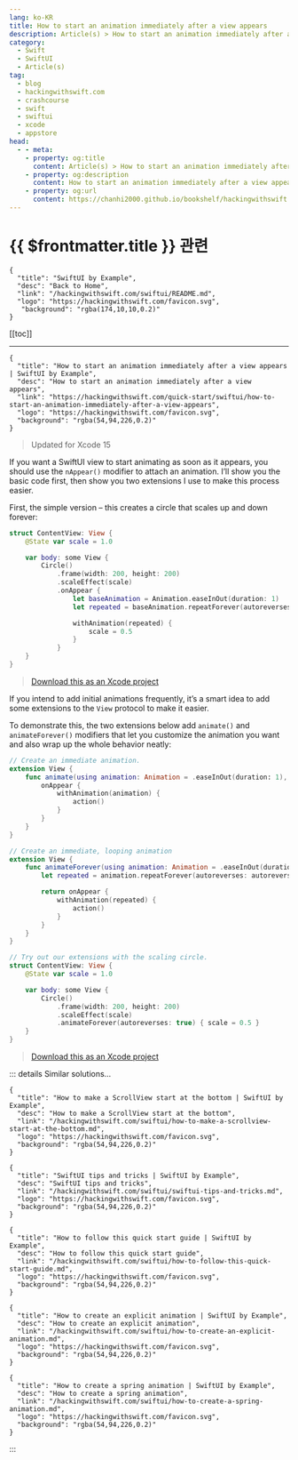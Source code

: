 ```yaml
---
lang: ko-KR
title: How to start an animation immediately after a view appears
description: Article(s) > How to start an animation immediately after a view appears
category:
  - Swift
  - SwiftUI
  - Article(s)
tag: 
  - blog
  - hackingwithswift.com
  - crashcourse
  - swift
  - swiftui
  - xcode
  - appstore
head:
  - - meta:
    - property: og:title
      content: Article(s) > How to start an animation immediately after a view appears
    - property: og:description
      content: How to start an animation immediately after a view appears
    - property: og:url
      content: https://chanhi2000.github.io/bookshelf/hackingwithswift.com/swiftui/how-to-start-an-animation-immediately-after-a-view-appears.html
---
```


# {{ $frontmatter.title }} 관련

```component VPCard
{
  "title": "SwiftUI by Example",
  "desc": "Back to Home",
  "link": "/hackingwithswift.com/swiftui/README.md",
  "logo": "https://hackingwithswift.com/favicon.svg",
   "background": "rgba(174,10,10,0.2)"
}
```

[[toc]]

---

```component VPCard
{
  "title": "How to start an animation immediately after a view appears | SwiftUI by Example",
  "desc": "How to start an animation immediately after a view appears",
  "link": "https://hackingwithswift.com/quick-start/swiftui/how-to-start-an-animation-immediately-after-a-view-appears",
  "logo": "https://hackingwithswift.com/favicon.svg",
  "background": "rgba(54,94,226,0.2)"
}
```

> Updated for Xcode 15

If you want a SwiftUI view to start animating as soon as it appears, you should use the `nAppear()` modifier to attach an animation. I’ll show you the basic code first, then show you two extensions I use to make this process easier.

First, the simple version – this creates a circle that scales up and down forever:

```swift
struct ContentView: View {
    @State var scale = 1.0

    var body: some View {
        Circle()
            .frame(width: 200, height: 200)
            .scaleEffect(scale)
            .onAppear {
                let baseAnimation = Animation.easeInOut(duration: 1)
                let repeated = baseAnimation.repeatForever(autoreverses: true)

                withAnimation(repeated) {
                    scale = 0.5
                }
            }
    }
}
```

> [<FontIcon icon="fas fa-file-zipper"/>Download this as an Xcode project](https://hackingwithswift.com/files/projects/swiftui/how-to-start-an-animation-immediately-after-a-view-appears-1.zip)

<VidStack src="https://hackingwithswift.com/img/books/quick-start/swiftui/how-to-start-an-animation-immediately-after-a-view-appears-1~dark.mp4" />

If you intend to add initial animations frequently, it’s a smart idea to add some extensions to the `View` protocol to make it easier.

To demonstrate this, the two extensions below add `animate()` and `animateForever()` modifiers that let you customize the animation you want and also wrap up the whole behavior neatly:

```swift
// Create an immediate animation.
extension View {
    func animate(using animation: Animation = .easeInOut(duration: 1), _ action: @escaping () -> Void) -> some View {
        onAppear {
            withAnimation(animation) {
                action()
            }
        }
    }
}

// Create an immediate, looping animation
extension View {
    func animateForever(using animation: Animation = .easeInOut(duration: 1), autoreverses: Bool = false, _ action: @escaping () -> Void) -> some View {
        let repeated = animation.repeatForever(autoreverses: autoreverses)

        return onAppear {
            withAnimation(repeated) {
                action()
            }
        }
    }
}

// Try out our extensions with the scaling circle.
struct ContentView: View {
    @State var scale = 1.0

    var body: some View {
        Circle()
            .frame(width: 200, height: 200)
            .scaleEffect(scale)
            .animateForever(autoreverses: true) { scale = 0.5 }
    }
}
```

> [<FontIcon icon="fas fa-file-zipper"/>Download this as an Xcode project](https://hackingwithswift.com/files/projects/swiftui/how-to-start-an-animation-immediately-after-a-view-appears-2.zip)

::: details Similar solutions…

```component VPCard
{
  "title": "How to make a ScrollView start at the bottom | SwiftUI by Example",
  "desc": "How to make a ScrollView start at the bottom",
  "link": "/hackingwithswift.com/swiftui/how-to-make-a-scrollview-start-at-the-bottom.md",
  "logo": "https://hackingwithswift.com/favicon.svg",
  "background": "rgba(54,94,226,0.2)"
}
```

```component VPCard
{
  "title": "SwiftUI tips and tricks | SwiftUI by Example",
  "desc": "SwiftUI tips and tricks",
  "link": "/hackingwithswift.com/swiftui/swiftui-tips-and-tricks.md",
  "logo": "https://hackingwithswift.com/favicon.svg",
  "background": "rgba(54,94,226,0.2)"
}
```

```component VPCard
{
  "title": "How to follow this quick start guide | SwiftUI by Example",
  "desc": "How to follow this quick start guide",
  "link": "/hackingwithswift.com/swiftui/how-to-follow-this-quick-start-guide.md",
  "logo": "https://hackingwithswift.com/favicon.svg",
  "background": "rgba(54,94,226,0.2)"
}
```

```component VPCard
{
  "title": "How to create an explicit animation | SwiftUI by Example",
  "desc": "How to create an explicit animation",
  "link": "/hackingwithswift.com/swiftui/how-to-create-an-explicit-animation.md",
  "logo": "https://hackingwithswift.com/favicon.svg",
  "background": "rgba(54,94,226,0.2)"
}
```

```component VPCard
{
  "title": "How to create a spring animation | SwiftUI by Example",
  "desc": "How to create a spring animation",
  "link": "/hackingwithswift.com/swiftui/how-to-create-a-spring-animation.md",
  "logo": "https://hackingwithswift.com/favicon.svg",
  "background": "rgba(54,94,226,0.2)"
}
```

:::

